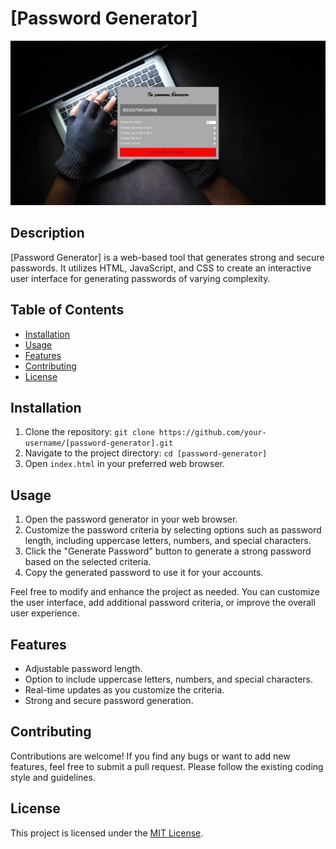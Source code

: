 # [Password Generator]

<p align="center">
  <img src="https://github.com/MasegoLeRoux/Interactive_Website_Project/blob/main/Psssword%20Gen/Web%20capture_21-8-2023_135854_.jpeg" alt="Project Preview">
</p>

## Description

[Password Generator] is a web-based tool that generates strong and secure passwords. It utilizes HTML, JavaScript, and CSS to create an interactive user interface for generating passwords of varying complexity.

## Table of Contents

- [Installation](#installation)
- [Usage](#usage)
- [Features](#features)
- [Contributing](#contributing)
- [License](#license)

## Installation

1. Clone the repository: `git clone https://github.com/your-username/[password-generator].git`
2. Navigate to the project directory: `cd [password-generator]`
3. Open `index.html` in your preferred web browser.

## Usage

1. Open the password generator in your web browser.
2. Customize the password criteria by selecting options such as password length, including uppercase letters, numbers, and special characters.
3. Click the "Generate Password" button to generate a strong password based on the selected criteria.
4. Copy the generated password to use it for your accounts.

Feel free to modify and enhance the project as needed. You can customize the user interface, add additional password criteria, or improve the overall user experience.

## Features

- Adjustable password length.
- Option to include uppercase letters, numbers, and special characters.
- Real-time updates as you customize the criteria.
- Strong and secure password generation.

## Contributing

Contributions are welcome! If you find any bugs or want to add new features, feel free to submit a pull request. Please follow the existing coding style and guidelines.

## License

This project is licensed under the [MIT License](LICENSE).
